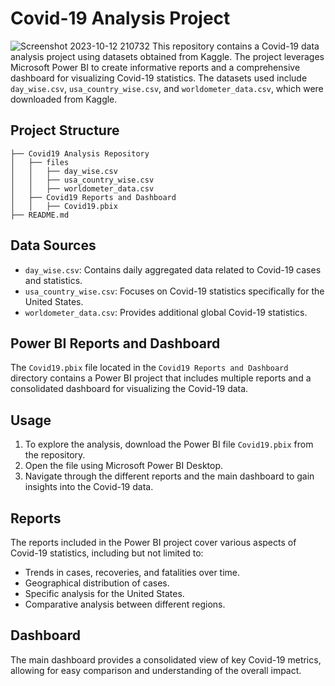 # Covid-19 Analysis Project
![Screenshot 2023-10-12 210732](https://github.com/itsmethahseer/Covid19-Analysis/assets/120078997/8c16a93f-3e4f-4444-851e-de37166ddda5)
This repository contains a Covid-19 data analysis project using datasets obtained from Kaggle. The project leverages Microsoft Power BI to create informative reports and a comprehensive dashboard for visualizing Covid-19 statistics. The datasets used include `day_wise.csv`, `usa_country_wise.csv`, and `worldometer_data.csv`, which were downloaded from Kaggle.

## Project Structure

```
├── Covid19 Analysis Repository
│   ├── files
│   │   ├── day_wise.csv
│   │   ├── usa_country_wise.csv
│   │   ├── worldometer_data.csv
│   ├── Covid19 Reports and Dashboard
│   │   ├── Covid19.pbix
├── README.md
```

## Data Sources

- `day_wise.csv`: Contains daily aggregated data related to Covid-19 cases and statistics.
- `usa_country_wise.csv`: Focuses on Covid-19 statistics specifically for the United States.
- `worldometer_data.csv`: Provides additional global Covid-19 statistics.

## Power BI Reports and Dashboard

The `Covid19.pbix` file located in the `Covid19 Reports and Dashboard` directory contains a Power BI project that includes multiple reports and a consolidated dashboard for visualizing the Covid-19 data.

## Usage

1. To explore the analysis, download the Power BI file `Covid19.pbix` from the repository.
2. Open the file using Microsoft Power BI Desktop.
3. Navigate through the different reports and the main dashboard to gain insights into the Covid-19 data.

## Reports

The reports included in the Power BI project cover various aspects of Covid-19 statistics, including but not limited to:

- Trends in cases, recoveries, and fatalities over time.
- Geographical distribution of cases.
- Specific analysis for the United States.
- Comparative analysis between different regions.

## Dashboard

The main dashboard provides a consolidated view of key Covid-19 metrics, allowing for easy comparison and understanding of the overall impact.

